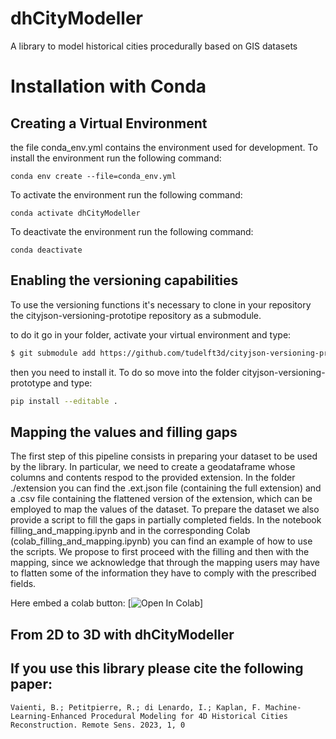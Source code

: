 # dhCityModeller
A library to model historical cities procedurally based on GIS datasets

# Installation with Conda
## Creating a Virtual Environment
the file conda_env.yml contains the environment used for development.
To install the environment run the following command:
```
conda env create --file=conda_env.yml
```
To activate the environment run the following command:
```
conda activate dhCityModeller
```
To deactivate the environment run the following command:
```
conda deactivate
```

## Enabling the versioning capabilities
To use the versioning functions it's necessary to clone in your repository the cityjson-versioning-prototipe repository as a submodule. 

to do it go in your folder, activate your virtual environment and type:
```bash
$ git submodule add https://github.com/tudelft3d/cityjson-versioning-prototype.git
```

then you need to install it. To do so move into the folder cityjson-versioning-prototype and type:

```bash
pip install --editable .
```
## Mapping the values and filling gaps
The first step of this pipeline consists in preparing your dataset to be used by the library. In particular, we need to create a geodataframe whose columns and contents respod to the provided extension. In the folder ./extension you can find the .ext.json file (containing the full extension) and a .csv file containing the flattened version of the extension, which can be employed to map the values of the dataset.
To prepare the dataset we also provide a script to fill the gaps in partially completed fields. In the notebook filling_and_mapping.ipynb and in the corresponding Colab (colab_filling_and_mapping.ipynb) you can find an example of how to use the scripts. We propose to first proceed with the filling and then with the mapping, since we acknowledge that through the mapping users may have to flatten some of the information they have to comply with the prescribed fields.

Here embed a colab button: 
[![Open In Colab](https://colab.research.google.com/github/BeatriceVaienti/dhCityModeler/blob/master/tests/colab_filling_and_mapping.ipynb)]



## From 2D to 3D with dhCityModeller
## If you use this library please cite the following paper:
``` 
Vaienti, B.; Petitpierre, R.; di Lenardo, I.; Kaplan, F. Machine-Learning-Enhanced Procedural Modeling for 4D Historical Cities Reconstruction. Remote Sens. 2023, 1, 0


